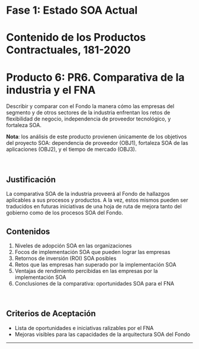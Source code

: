 # Fase 1: Estado SOA Actual
# Contenido de los Productos Contractuales, 181-2020

# Producto 6: PR6. Comparativa de la industria y el FNA
Describir y comparar con el Fondo la manera cómo las empresas del segmento y de otros sectores de la industria enfrentan los retos de flexibilidad de negocio, independencia de proveedor tecnológico, y fortaleza SOA.

**Nota**: los análisis de este producto provienen únicamente de los objetivos del proyecto SOA: dependencia de proveedor (OBJ1), fortaleza SOA de las aplicaciones (OBJ2), y el tiempo de mercado (OBJ3).

<br>

## Justificación
La comparativa SOA de la industria proveerá al Fondo de hallazgos aplicables a sus procesos y productos. A la vez, estos mismos pueden ser traducidos en futuras iniciativas de una hoja de ruta de mejora tanto del gobierno como de los procesos SOA del Fondo.

## Contenidos
1. Niveles de adopción SOA en las organizaciones
1. Focos de implementación SOA que pueden lograr las empresas
1. Retornos de inversión (ROI) SOA posibles
1. Retos que las empresas han superado por la implementación SOA
1. Ventajas de rendimiento percibidas en las empresas por la implementación SOA
1. Conclusiones de la comparativa: oportunidades SOA para el FNA

<br>

## Criterios de Aceptación

* Lista de oportunidades e iniciativas ralizables por el FNA
* Mejoras visibles para las capacidades de la arquitectura SOA del Fondo

*** 
